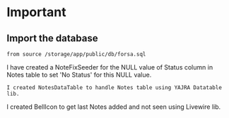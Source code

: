 # Important

## Import the database 
```
from source /storage/app/public/db/forsa.sql
```
I have created a NoteFixSeeder for the NULL value of Status column in Notes table to set 'No Status' for this NULL value. 
```
I created NotesDataTable to handle Notes table using YAJRA Datatable lib.
```
I created BellIcon to get last Notes added and not seen using Livewire lib.
```
